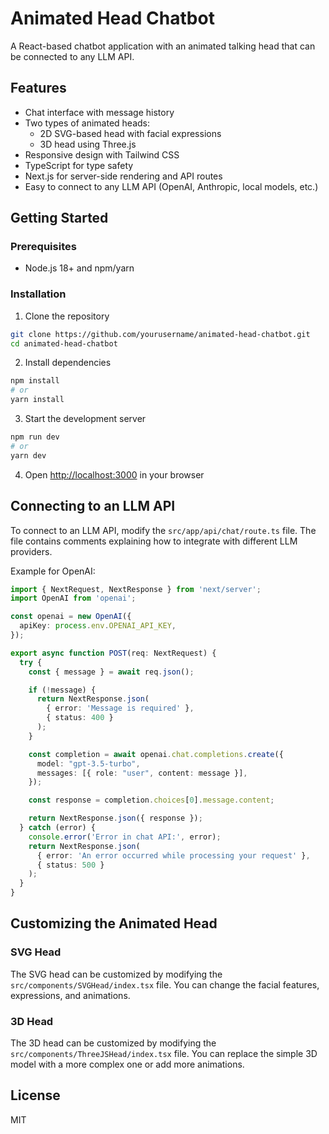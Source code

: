 # Animated Head Chatbot

A React-based chatbot application with an animated talking head that can be connected to any LLM API.

## Features

- Chat interface with message history
- Two types of animated heads:
  - 2D SVG-based head with facial expressions
  - 3D head using Three.js
- Responsive design with Tailwind CSS
- TypeScript for type safety
- Next.js for server-side rendering and API routes
- Easy to connect to any LLM API (OpenAI, Anthropic, local models, etc.)

## Getting Started

### Prerequisites

- Node.js 18+ and npm/yarn

### Installation

1. Clone the repository
```bash
git clone https://github.com/yourusername/animated-head-chatbot.git
cd animated-head-chatbot
```

2. Install dependencies
```bash
npm install
# or
yarn install
```

3. Start the development server
```bash
npm run dev
# or
yarn dev
```

4. Open [http://localhost:3000](http://localhost:3000) in your browser

## Connecting to an LLM API

To connect to an LLM API, modify the `src/app/api/chat/route.ts` file. The file contains comments explaining how to integrate with different LLM providers.

Example for OpenAI:

```typescript
import { NextRequest, NextResponse } from 'next/server';
import OpenAI from 'openai';

const openai = new OpenAI({
  apiKey: process.env.OPENAI_API_KEY,
});

export async function POST(req: NextRequest) {
  try {
    const { message } = await req.json();

    if (!message) {
      return NextResponse.json(
        { error: 'Message is required' },
        { status: 400 }
      );
    }

    const completion = await openai.chat.completions.create({
      model: "gpt-3.5-turbo",
      messages: [{ role: "user", content: message }],
    });

    const response = completion.choices[0].message.content;

    return NextResponse.json({ response });
  } catch (error) {
    console.error('Error in chat API:', error);
    return NextResponse.json(
      { error: 'An error occurred while processing your request' },
      { status: 500 }
    );
  }
}
```

## Customizing the Animated Head

### SVG Head

The SVG head can be customized by modifying the `src/components/SVGHead/index.tsx` file. You can change the facial features, expressions, and animations.

### 3D Head

The 3D head can be customized by modifying the `src/components/ThreeJSHead/index.tsx` file. You can replace the simple 3D model with a more complex one or add more animations.

## License

MIT
